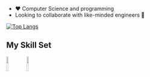 - :heart: Computer Science and programming
- Looking to collaborate with like-minded engineers :thinking:
 
 [![Top Langs](https://github-readme-stats.vercel.app/api/top-langs/?username=kahlinhenderson)](https://github.com/kahlinhenderson/github-readme-stats)
## My Skill Set

<img src="https://cdn.jsdelivr.net/gh/devicons/devicon/icons/python/python-original.svg" width="10%" height="10%">

<img src="https://cdn.jsdelivr.net/gh/devicons/devicon/icons/django/django-original.svg" width="10%" height="10%">




 


